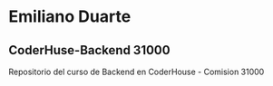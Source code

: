 # Emiliano Duarte
## CoderHuse-Backend 31000
 Repositorio del curso de Backend en CoderHouse - Comision 31000
